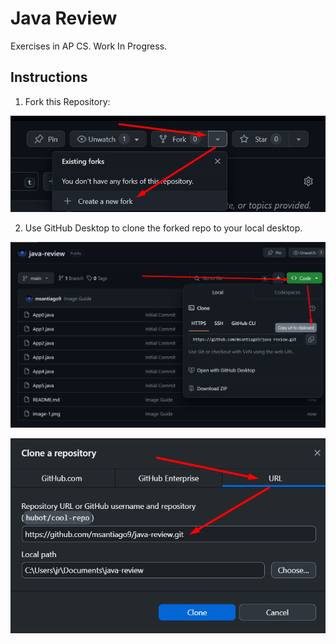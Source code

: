 # Java Review
Exercises in AP CS. Work In Progress.

## Instructions
1. Fork this Repository: 

![Alt text](image-1.png)

2. Use GitHub Desktop to clone the forked repo to your local desktop.

![Alt text](image.png)

![Alt text](image-2.png)